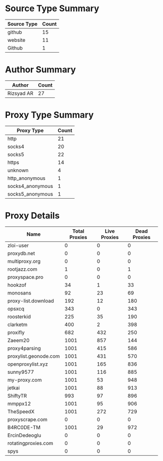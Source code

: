 # Source Type Summary

| Source Type | Count |
|-------------|-------|
| github | 15 |
| website | 11 |
| Github | 1 |


# Author Summary

| Author | Count |
|--------|-------|
| Rizsyad AR | 27 |


# Proxy Type Summary

| Proxy Type | Count |
|------------|-------|
| http | 21 |
| socks4 | 20 |
| socks5 | 22 |
| https | 14 |
| unknown | 4 |
| http_anonymous | 1 |
| socks4_anonymous | 1 |
| socks5_anonymous | 1 |


# Proxy Details

| Name | Total Proxies | Live Proxies | Dead Proxies |
|------|---------------|--------------|---------------|
| zloi-user | 0 | 0 | 0 |
| proxydb.net | 0 | 0 | 0 |
| multiproxy.org | 0 | 0 | 0 |
| rootjazz.com | 1 | 0 | 1 |
| proxyspace.pro | 0 | 0 | 0 |
| hookzof | 34 | 1 | 33 |
| monosans | 92 | 23 | 69 |
| proxy-list.download | 192 | 12 | 180 |
| opsxcq | 343 | 0 | 343 |
| roosterkid | 225 | 35 | 190 |
| clarketm | 400 | 2 | 398 |
| proxifly | 682 | 432 | 250 |
| Zaeem20 | 1001 | 857 | 144 |
| proxy4parsing | 1001 | 415 | 586 |
| proxylist.geonode.com | 1001 | 431 | 570 |
| openproxylist.xyz | 1001 | 165 | 836 |
| sunny9577 | 1001 | 116 | 885 |
| my-proxy.com | 1001 | 53 | 948 |
| jetkai | 1001 | 88 | 913 |
| ShiftyTR | 993 | 97 | 896 |
| mmppx12 | 1001 | 95 | 906 |
| TheSpeedX | 1001 | 272 | 729 |
| proxyscrape.com | 0 | 0 | 0 |
| B4RC0DE-TM | 1001 | 29 | 972 |
| ErcinDedeoglu | 0 | 0 | 0 |
| rotatingproxies.com | 0 | 0 | 0 |
| spys | 0 | 0 | 0 |
